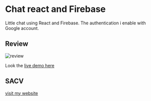 # Chat react and Firebase

Little chat using React and Firebase.
The authentication i enable with Google account.

## Review

![review](https://thumbs.subefotos.com/4d8da5df4aa44af563afedc95a4dd88co.jpg)




Look the [live demo here](https://chat-react-c9d77.web.app/)


## SACV

[visit my website](https://sergiocampbell.github.io/sacv)

